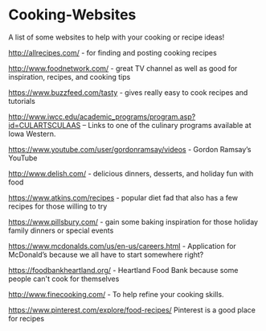 # Cooking-Websites


A list of some websites to help with your cooking or recipe ideas!

http://allrecipes.com/ - for finding and posting cooking recipes

http://www.foodnetwork.com/ - great TV channel as well as good for inspiration, recipes, and cooking tips

https://www.buzzfeed.com/tasty - gives really easy to cook recipes and tutorials

http://www.iwcc.edu/academic_programs/program.asp?id=CULARTSCULAAS – Links to one of the culinary programs available at Iowa Western.

https://www.youtube.com/user/gordonramsay/videos - Gordon Ramsay’s YouTube

http://www.delish.com/ - delicious dinners, desserts, and holiday fun with food

https://www.atkins.com/recipes - popular diet fad that also has a few recipes for those willing to try

https://www.pillsbury.com/ - gain some baking inspiration for those holiday family dinners or special events

https://www.mcdonalds.com/us/en-us/careers.html - Application for McDonald’s because we all have to start somewhere right?

https://foodbankheartland.org/ - Heartland Food Bank because some people can't cook for themselves

http://www.finecooking.com/  - To help refine your cooking skills.

https://www.pinterest.com/explore/food-recipes/ Pinterest is a good place for recipes

